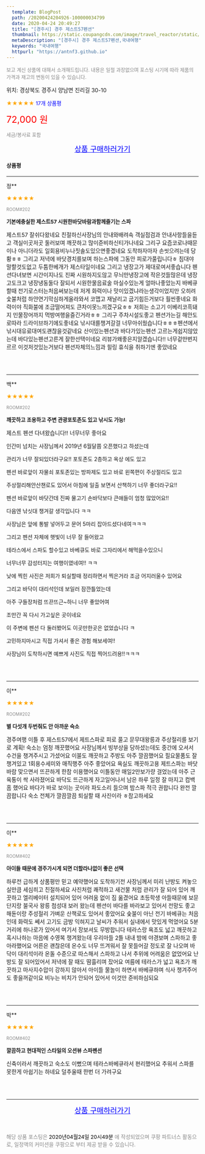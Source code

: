 ```yaml
---
  template: BlogPost
  path: /20200424204926-100000034799
  date: 2020-04-24 20:49:27
  title: "[경주시] 경주 제스트57펜션"
  thumbnail: https://static.coupangcdn.com/image/travel_reactor/static/booking/image/pension/ddnayo/81b81891-aa18-428f-9603-4b4b9578dba9.jpg
  metaDescription: "[경주시] 경주 제스트57펜션,국내여행"
  keywords: "국내여행"
  httpurl: "https://antnf3.github.io"
---
```

  
<span style="color: #888;font-size:0.8rem">보고 계신 상품에 대해서 소개해드립니다.
내용은 일절 과장없으며 포스팅 시기에 따라 제품의 가격과 재고의 변동이 있을 수 있습니다.</span>
  
<span style="font-size: 0.9rem;">위치: 경상북도 경주시 양남면 진리길 30-10</span>
  
<span style="color: orange;">★★★★★</span> <span style="color: blue;font-size: 0.85rem;">17개 상품평</span>
  
<span style="color: red;font-size: 1.5rem;">72,000 원</span>
  
<span style="color: #888;font-size:0.8rem">세금/봉사료 포함</span>





<p align="center"><a href="http://me2.do/GkEMjl0f" style="font-size: 1.2rem; color: blue;">상품 구매하러가기</a></p>

#### 상품평
  
---
  
정**
    
<span style="color: orange;">★★★★★</span>
    
<span style="color: #888;font-size:0.7rem">ROOM#202</span>
    
<span style="font-size:0.85rem">**기본에충실한 제스트57 시원한바닷바람과함께즐기는 스파**</span>
    
<span style="font-size: 0.9rem;">제스트57 잘쉬다왔네요
친절하신사장님의 안내와배려속 객실점검과 안내사항들을듣고
객실이곳저곳 둘러보며 깨끗하고 많이준비하신티가나네요
그리구 요즘코로나때문이나 아니더라도 일회용비누나칫솔도있으면좋겠네요
도착하자마자 손씻으려는데 당황ㅎㅎ
그리고 저녁에 바닷경치를보며 하는스파에 그동안 피로가풀립니다ㅎ
침대야말할것도없고 두툼한베개가 제스타일이네요
그리고 냉장고가 제대로여서좋습니다 펜션다녀보면  시간이지나도 진짜 시원하지도않고
무늬만냉장고에 작은것들많은데 냉장고도크고 냉장냉동둘다 잘되서 시원한물음료술 마실수있는게
얼마나좋았는지
바베큐할때 전기로스터는처음써보는데 저게 화력이나 맛이있겠냐라는생각이었지만
오히려 숯불처럼 하얀연기막심하게올라와서 코맵고 재날리고 굽기힘든거보다
훨씬좋네요 화력이야 직화불에 조금떨어져도 큰차이못느끼겠구요ㅎㅎ
저희는 소고기 이베리코흑돼지 민물장어까지 먹방여행을즐긴거라ㅎㅎ
그리구 주차시설도좋고 펜션가는길 해안도로따라 드라이브하기에도좋네요
낚시대를챙겨갈걸 너무아쉬웠습니다ㅎㅎㅎ펜션에서 낚시대유료대여도괜찮을것같네요
산이있는펜션과 바다가있는펜션 고르는게쉽지않았는데 바다있는펜션고른게 잘한선택이네요
리뷰가왜좋은지알겠습니다!!
너무겉만번지르르 이것저것있는거보다 펜션자체의느낌과 힐링 휴식을 취하기엔 좋았네요</span>
    
<br>
<br>

---
  
백**
    
<span style="color: orange;">★★★★★</span>
    
<span style="color: #888;font-size:0.7rem">ROOM#202</span>
    
<span style="font-size:0.85rem">**깨끗하고 조용하고 주변 관광포토존도 있고 낚시도 가능!**</span>
    
<span style="font-size: 0.9rem;">제스트 펜션 다녀왔습니다!! 너무너무 좋아요 

인간미 넘치는 사장님께서 2019년 6월달쯤 오픈했다고 하셨는데

관리가 너무 잘되있더라구요!! 포토존도 2층하고 옥상 에도 있고 

펜션 바로앞이 자물쇠 포토존있는 방파제도 있고 바로 왼쪽편이 주상절리도 있고

주상절리해안산챈로도 있어서 아침에 일출 보면서 산책하기 너무 좋더라구요!!

펜션 바로앞이 바닷간데 진짜 물고기 손바닥보다 큰애들이 엄청 많았어요!!

다음엔 낚싯대 챙겨갈 생각입니다 ㅋㅋ

사장님은 앞에 통발 넣어두고 문어 5마리 잡아드셨다네여ㅋㅋㅋ

그리고 펜션 자체에 햇빛이 너무 잘 들어왔고 

테라스에서 스파도 할수있고 바베큐도 바로 그자리에서 해먹을수있으니

너무너무 감성터지는 여행이였네여!! ㅋㅋ 

낮에 찍힌 사진은 저희가 퇴실할때 정리하면서 찍은거라 조금 어지러울수 있어요

그리고 바닥이 대리석인데 보일러 잠깐틀었는데 

아주 구들장처럼 뜨끈뜨근~하니 너무 좋았어여

조만간 꼭 다시 가고싶은 곳이네요

이 주변에 펜션 다 둘러봤어도 이곳만한곳은 없었습니다 ㅋ

고민하지마시고 직접 가셔서 좋은 경험 해보세여!! 

사장님이 도착하시면 예쁘게 사진도 직접 찍어드려용!!ㅋㅋㅋ</span>
    
<br>
<br>

---
  
이**
    
<span style="color: orange;">★★★★★</span>
    
<span style="color: #888;font-size:0.7rem">ROOM#202</span>
    
<span style="font-size:0.85rem">**별 다섯개 두번줘도 안 아까운 숙소**</span>
    
<span style="font-size: 0.9rem;">경주여행 이틀 후 
제스트57에서 제트스파로 피로 풀고 문무대왕릉과 주상절리를 보기로 계획! 
숙소는 엄청 깨끗했어요 사장님께서 빙부상을 당하셨는데도 중간에 오셔서 수건을 챙겨주시고 가셨어요 
이불도 깨끗하고 주방도 아주 깔끔했어요 필요물품도 잘 챙겨있고 1회용수세미와  매직행주 아주 좋았어요
욕실도 깨끗하고용 제트스파는 바닷바람 맞으면서 뜨끈하게 한참 이용했어요 이틀동안 매일2만보가량 걸었는데 
아주 근육통이 싹 사라졌어요
바닥도 뜨근하게 자고일어나서 남은 하루 일정 잘 마지고 컴백홈 했어요
바다가 바로 보이는 곳이라 파도소리 들으며 밤스파 적극 권합니다
완전 깔끔합니다 숙소 전체가 깔끔깔끔
퇴실할 때 사진이라 ㅎ참고하세요</span>
    
<br>
<br>

---
  
이**
    
<span style="color: orange;">★★★★★</span>
    
<span style="color: #888;font-size:0.7rem">ROOM#402</span>
    
<span style="font-size:0.85rem">**아이들  때문에 경주가시게 되면 더할라나없이 좋은 선택**</span>
    
<span style="font-size: 0.9rem;">하루전 급하게 상품평만 믿고 예약했어요 
도착하기전 사장님께서 미리 난방도 켜놓으실만큼  세심히고 친절하세요 
사진처럼 쾌적하고 새건물 처럼 관리가 잘 되어 있어 깨끗하고 엘리베이터 설치되어 있어 어려움 없이 짐 옮겼어요 초등학생 아들때문에 보문단지랑 불국사 왕릉 첨성대 보러 왔는데 펜션이 바다를 바라보고 있어서 전망도 좋고 해돋이랑 주성절리  가벼운 산책로도 있어서 좋았어요 숮불이 아닌 전기 바베큐는 처음인데 화력도 쎄서 고기도 금방 익혀지고 날씨가 추워서 실내에서 맛있게 먹었어요  5분 거리에 하나로가 있어서 여기서 장보셔도 무방합니다 
테라스랑 욕조도 넓고 깨끗하고 혹시나하는 마음에 수영복 챙겨왔는데 우리아들 2틀 내내 밤에 야경보며 스파하고 좋아라했어요 어른은 괜찮은데 온수도 너무
 뜨겨워서 잘 못들어갈 정도로 잘 나오며 바닥이 대리석이라 온돌 수준으로 따스해서 스파하고 나서 추위에 어려움은 없었어요 난방도 잘 되어있어서 저녁에 잘 때도 땀흘리며 잤어요 
 여름에 테라스가 넓고 욕조가  깨끗하고  마사지수압이 강하지 않아서   아이들 물놀이 하면서  바베큐하며  식사 챙겨주어도 좋을꺼같이요 비누는 비치가 안되어 있어서 이것만 준비하심되요</span>
    
<br>
<br>

---
  
박**
    
<span style="color: orange;">★★★★★</span>
    
<span style="color: #888;font-size:0.7rem">ROOM#402</span>
    
<span style="font-size:0.85rem">**깔끔하고 현대적인 스타일의 오션뷰 스파펜션**</span>
    
<span style="font-size: 0.9rem;">신축이라서 깨끗하고 숙소도 이뻤으며  테라스바베큐라서 편리했어요
추워서 스파를 못한게 아쉽기는 하네요
덜추울때 한번 더 가려구요</span>
    
<br>
<br>


  
---
  
<p align="center"><a href="http://me2.do/GkEMjl0f" style="font-size: 1.2rem; color: blue;">상품 구매하러가기</a></p>
  
<br>
  
<span style="font-size: 0.85rem; color: #888;">해당 상품 포스팅은 <span style="color: #000;"> 2020년04월24일 20시49분 </span> 에 작성되었으며 쿠팡 파트너스 활동으로, 일정액의 커미션을 쿠팡으로 부터 제공 받을 수 있습니다.</span>